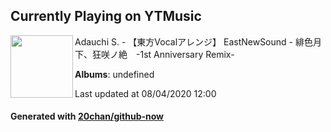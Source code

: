 ## Currently Playing on YTMusic

[<img align="left" width="100" src="https://i.ytimg.com/vi/xOz-T3NPtLA/sddefault.jpg?sqp=-oaymwEWCJADEOEBIAQqCghqEJQEGHgg6AJIWg&rs">](https://music.youtube.com/channel/UCu_VALQYVq3Xzmt5pgh2msw)

Adauchi S. - 【東方Vocalアレンジ】 EastNewSound - 緋色月下、狂咲ノ絶　-1st Anniversary Remix-

**Albums**: undefined

Last updated at 08/04/2020 12:00

#### Generated with [20chan/github-now](https://github.com/20chan/github-now)


<!--
**20chan/20chan** is a ✨ _special_ ✨ repository because its `README.md` (this file) appears on your GitHub profile.

Here are some ideas to get you started:

- 🔭 I’m currently working on ...
- 🌱 I’m currently learning ...
- 👯 I’m looking to collaborate on ...
- 🤔 I’m looking for help with ...
- 💬 Ask me about ...
- 📫 How to reach me: ...
- 😄 Pronouns: ...
- ⚡ Fun fact: ...
-->
